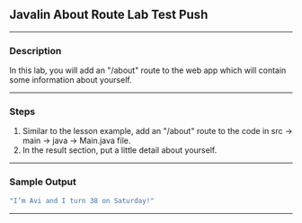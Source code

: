 ## Javalin About Route Lab Test Push
---
### Description
In this lab, you will add an "/about" route to the web app which will contain some information about yourself. 

---
### Steps
1. Similar to the lesson example, add an "/about" route to the code in src -> main -> java -> Main.java file.
2. In the result section, put a little detail about yourself.

---
### Sample Output
```java
"I’m Avi and I turn 38 on Saturday!"
```

---
